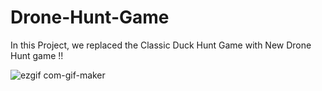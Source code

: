 # Drone-Hunt-Game
In this Project, we replaced the Classic Duck Hunt Game with New Drone Hunt game !!





![ezgif com-gif-maker](https://user-images.githubusercontent.com/105288469/186954751-1eaafe4a-7520-4a7a-b1e4-3f63151667a4.gif)
